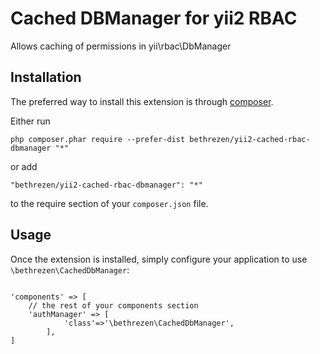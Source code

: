 Cached DBManager for yii2 RBAC
==============================
Allows caching of permissions in yii\rbac\DbManager 

Installation
------------

The preferred way to install this extension is through [composer](http://getcomposer.org/download/).

Either run

```
php composer.phar require --prefer-dist bethrezen/yii2-cached-rbac-dbmanager "*"
```

or add

```
"bethrezen/yii2-cached-rbac-dbmanager": "*"
```

to the require section of your `composer.json` file.


Usage
-----

Once the extension is installed, simply configure your application to use `\bethrezen\CachedDbManager`:

```

'components' => [
    // the rest of your components section
    'authManager' => [
            'class'=>'\bethrezen\CachedDbManager',
        ],
]

```
